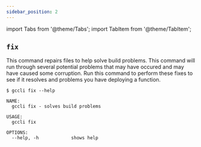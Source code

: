 ```yaml
---
sidebar_position: 2
---
```


import Tabs from '@theme/Tabs';
import TabItem from '@theme/TabItem';


## `fix`

This command repairs files to help solve build problems. This command will run through several potential problems that may have occured and may have caused some corruption. Run this command to perform these fixes to see if it resolves and problems you have deploying a function.

```
$ gccli fix --help
```

```
NAME:
  gccli fix - solves build problems

USAGE:
  gccli fix

OPTIONS:
  --help, -h            shows help
```